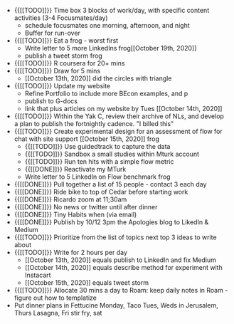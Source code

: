 - {{[[TODO]]}} Time box 3 blocks of work/day, with specific content activities (3-4 Focusmates/day)
    - schedule focusmates one morning, afternoon, and night
    - Buffer for run-over
- {{[[TODO]]}} Eat a frog - worst first 
    - Write letter to 5 more LinkedIns frog[[October 19th, 2020]]
    - publish a tweet storm frog
- {{[[TODO]]}} R coursera for 20+ mins
- {{[[TODO]]}} Draw for 5 mins 
    - [[October 13th, 2020]] did the circles with triangle
- {{[[TODO]]}} Update my website 
    - Refine Portfolio to include more BEcon examples, and p
    - publish to G-docs 
    - link that plus articles on my website by Tues [[October 14th, 2020]]
- {{[[TODO]]}} Within the Yak C, review their archive of NLs, and develop a plan to publish the fortnightly cadence. "I billed this"
- {{[[TODO]]}} Create experimental design for an assessment of flow for chat with site support [[October 15th, 2020]] frog
    - {{[[TODO]]}} Use guidedtrack to capture the data
    - {{[[TODO]]}} Sandbox a small studies within Mturk account
    - {{[[TODO]]}} Run ten hits with a simple flow metric
    - {{[[DONE]]}} Reactivate my MTurk
    - Write letter to 5 LinkedIn on Flow benchmark  frog
- {{[[DONE]]}} Pull together a list of 15 people - contact 3 each day
- {{[[DONE]]}} Ride bike to top of Cedar before starting work
- {{[[DONE]]}} Ricardo zoom at 11;30am
- {{[[DONE]]}} No news or twitter until after dinner
- {{[[DONE]]}} Tiny Habits when (via email) 
- {{[[DONE]]}} Publish by 10/12 3pm the Apologies blog to LikedIn & Medium
- {{[[TODO]]}} Prioritize from the list of topics next top 3 ideas to write about
- {{[[TODO]]}} Write for 2 hours per day
    - [[October 13th, 2020]] equals publish to LinkedIn and fix Medium
    - [[October 14th, 2020]] equals describe method for experiment with Instacart
    - [[October 15th, 2020]] equals tweet storm
- {{[[TODO]]}} Allocate 30 mins a day to Roam: keep daily notes in Roam - figure out how to templatize
- Put dinner plans in Fettucine Monday, Taco Tues,  Weds in Jerusalem, Thurs Lasagna, Fri stir fry, sat 
